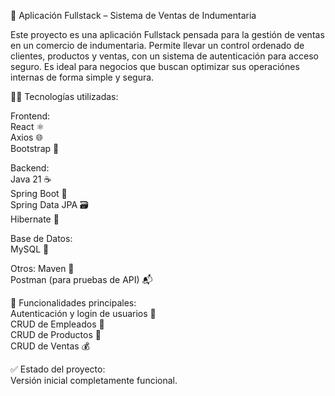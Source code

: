 🧾 Aplicación Fullstack – Sistema de Ventas de Indumentaria

Este proyecto es una aplicación Fullstack pensada para la gestión de ventas en un comercio de indumentaria. Permite llevar un control ordenado de clientes, productos y ventas, con un sistema de autenticación para acceso seguro. Es ideal para negocios que buscan optimizar sus operaciónes internas de forma simple y segura.

👨‍💻 Tecnologías utilizadas:

Frontend:<br>
React ⚛️<br>
Axios 🌐<br>
Bootstrap 🎨

Backend:<br>
Java 21 ☕<br>
Spring Boot 🌱<br>
Spring Data JPA 🗃️<br>
Hibernate 🔄<br>

Base de Datos:<br>
MySQL 🐬<br>

Otros:
Maven 🧰<br>
Postman (para pruebas de API) 📬

🔧 Funcionalidades principales:<br>
Autenticación y login de usuarios 🔐<br>
CRUD de Empleados 👥<br>
CRUD de Productos 👕<br>
CRUD de Ventas 💰<br>

✅ Estado del proyecto:<br>
Versión inicial completamente funcional.
